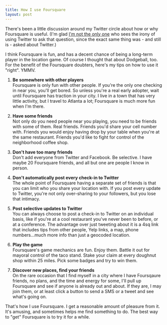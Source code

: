 ```yaml
---
title: How I use Foursquare
layout: post
---
```


There's been a little discussion around my Twitter circle about how or
why Foursquare is useful. (I'm glad [I'm not the only one][hillimire]
who sees the irony of using Twitter to ask that question, since the
exact same thing was - and still is - asked about Twitter.)

I think Foursquare is fun, and has a decent chance of being a
long-term player in the location game. Of course I thought that about
Dodgeball, too. For the benefit of the Foursquare doubters, here's my
tips on how to use it "right". YMMV.

1. **Be somewhere with other players**  
Foursquare is only fun with other people. If you're the only one
checking in near you, you'll get bored. So unless you're a real early
adopter, wait until Foursquare has traction in your city. I live in a
town that has very little activity, but I travel to Atlanta a lot;
Foursquare is much more fun when I'm there.

2. **Have some friends**  
Not only do you need people near you playing, you need to be friends
with some of them. Real friends. Friends you'd share your cell number
with. Friends you would enjoy having drop by your table when you're at
the same restaurant. Friends you'd like to fight for control of the
neighborhood coffee shop.

3. **Don't have too many friends**  
Don't add everyone from Twitter and Facebook. Be selective. I have
maybe 20 Foursquare friends, and all but one are people I know in
person.

4. **Don't automatically post every check-in to Twitter**  
The whole point of Foursquare having a separate set of friends is that
you can limit who you share your location with. If you post every
update to Twitter, you're not only over-sharing to your followers, but
you lose that intimacy.

5. **Post selective updates to Twitter**  
You can always choose to post a check-in to Twitter on an individual
basis, like if you're at a cool restaurant you've never been to
before, or at a conference. The advantage over just tweeting about it
is a 4sq link that includes tips from other people, Yelp links, a map,
phone numbers...much more info than just a geocoded location.

6. **Play the game**  
Foursquare's game mechanics are fun. Enjoy them. Battle it out for
mayoral control of the taco stand. Stake your claim at every doughnut
shop within 25 miles. Pick some badges and try to win them.

7. **Discover new places, find your friends**  
On the rare occasion that I find myself in a city where I have
Foursqaure friends, no plans, and the time and energy for some, I'll
pull up Foursquare and see if anyone is already out and about. If they
are, I may join them, or at least click a button to send a SMS or a
tweet and see what's going on.

That's how I use Foursquare. I get a reasonable amount of pleasure
from it. It's amusing, and sometimes helps me find something to
do. The best way to "get" Foursquare is to try it for a while.

[hillimire]: http://twitter.com/jeffhilimire/status/8433187095 "Almost all that haven't tried Twitter say same type things."
